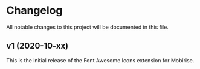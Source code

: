# Changelog

All notable changes to this project will be documented in this file.

## v1 (2020-10-xx)

This is the initial release of the Font Awesome Icons extension for Mobirise.